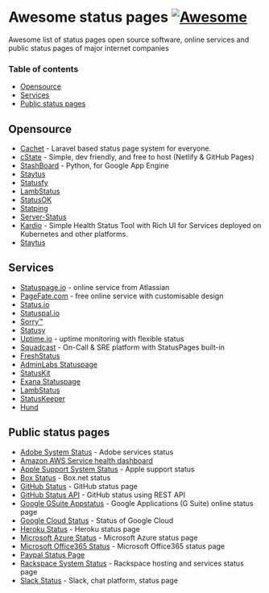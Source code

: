 # Awesome status pages  [![Awesome](https://cdn.rawgit.com/sindresorhus/awesome/d7305f38d29fed78fa85652e3a63e154dd8e8829/media/badge.svg)](https://github.com/sindresorhus/awesome)

Awesome list of status pages open source software, online services and public status pages of major internet companies
### Table of contents

* [Opensource](#opensource)
* [Services](#services)
* [Public status pages](#public-status-pages)

## Opensource
* [Cachet](https://cachethq.io/) - Laravel based status page system for everyone.  
* [cState](https://github.com/cstate/cstate) - Simple, dev friendly, and free to host (Netlify & GitHub Pages)
* [StashBoard](http://www.stashboard.org/) - Python, for Google App Engine
* [Staytus](https://staytus.co/)
* [Statusfy](https://statusfy.co)
* [LambStatus](https://lambstatus.github.io)
* [StatusOK](https://github.com/sanathp/statusok)
* [Statping](https://github.com/hunterlong/statping)
* [Server-Status](https://github.com/Pryx/server-status)
* [Kardio](https://github.com/tmobile/kardio) - Simple Health Status Tool with Rich UI for Services deployed on Kubernetes and other platforms.
* [Staytus](https://github.com/batiron/status)


## Services
* [Statuspage.io](https://www.statuspage.io) - online service from Atlassian
* [PageFate.com](https://pagefate.com) - free online service with customisable design
* [Status.io](https://status.io)
* [Statuspal.io](https://statuspal.io)
* [Sorry™](https://www.sorryapp.com)
* [Statusy](https://statusy.co)
* [Uptime.io](https://updown.io/) -  uptime monitoring with flexible status
* [Squadcast](https://www.squadcast.com) - On-Call & SRE platform with StatusPages built-in
* [FreshStatus](https://www.freshworks.com/statuspage/)
* [AdminLabs Statuspage](https://www.adminlabs.com/status-page/)
* [StatusKit](https://statuskit.com/)
* [Exana Statuspage](https://exana.io/statuspage)
* [LambStatus](https://lambstatus.github.io/)
* [StatusKeeper](https://statuskeeper.com/)
* [Hund](https://hund.io/)

## Public status pages
* [Adobe System Status](https://status.adobe.com/) - Adobe services status
* [Amazon AWS Service health dashboard](https://status.aws.amazon.com/)
* [Apple Support System Status](https://www.apple.com/support/systemstatus/) - Apple support status
* [Box Status](https://status.box.com/) - Box.net status
* [GitHub Status](https://status.github.com/) - GitHub status page
* [GitHub Status API](https://status.github.com/api) - GitHub status using REST API
* [Google GSuite Appstatus](https://www.google.com/appsstatus) - Google Applications (G Suite) online status page
* [Google Cloud Status](https://status.cloud.google.com/) - Status of Google Cloud
* [Heroku Status](https://status.heroku.com/) - Heroku status page
* [Microsoft Azure Status](https://status.azure.com/ru-ru/status) - Microsoft Azure status page
* [Microsoft Office365 Status](https://status.office365.com/) - Microsoft Office365 status page
* [Paypal Status Page](https://www.paypal-status.com/product/production)
* [Rackspace System Status](https://status.rackspace.com/) - Rackspace hosting and services status page
* [Slack Status](https://status.slack.com/) - Slack, chat platform, status page
